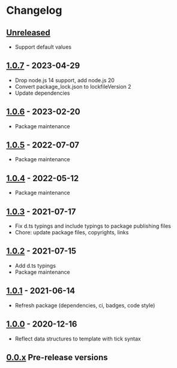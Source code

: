 # Changelog

## [Unreleased][unreleased]

- Support default values

## [1.0.7][] - 2023-04-29

- Drop node.js 14 support, add node.js 20
- Convert package_lock.json to lockfileVersion 2
- Update dependencies

## [1.0.6][] - 2023-02-20

- Package maintenance

## [1.0.5][] - 2022-07-07

- Package maintenance

## [1.0.4][] - 2022-05-12

- Package maintenance

## [1.0.3][] - 2021-07-17

- Fix d.ts typings and include typings to package publishing files
- Chore: update package files, copyrights, links

## [1.0.2][] - 2021-07-15

- Add d.ts typings
- Package maintenance

## [1.0.1][] - 2021-06-14

- Refresh package (dependencies, ci, badges, code style)

## [1.0.0][] - 2020-12-16

- Reflect data structures to template with tick syntax

## [0.0.x][] Pre-release versions

[unreleased]: https://github.com/metarhia/tickplate/compare/v1.0.7...HEAD
[1.0.7]: https://github.com/metarhia/tickplate/compare/v1.0.6...v1.0.7
[1.0.6]: https://github.com/metarhia/tickplate/compare/v1.0.5...v1.0.6
[1.0.5]: https://github.com/metarhia/tickplate/compare/v1.0.4...v1.0.5
[1.0.4]: https://github.com/metarhia/tickplate/compare/v1.0.3...v1.0.4
[1.0.3]: https://github.com/metarhia/tickplate/compare/v1.0.2...v1.0.3
[1.0.2]: https://github.com/metarhia/tickplate/compare/v1.0.1...v1.0.2
[1.0.1]: https://github.com/metarhia/tickplate/compare/v1.0.0...v1.0.1
[1.0.0]: https://github.com/metarhia/tickplate/compare/v0.0.x...v1.0.0
[0.0.x]: https://github.com/metarhia/tickplate/releases/tag/v0.0.x
